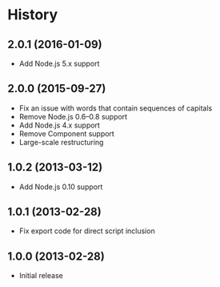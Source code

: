 
# History

## 2.0.1 (2016-01-09)

  * Add Node.js 5.x support

## 2.0.0 (2015-09-27)

  * Fix an issue with words that contain sequences of capitals
  * Remove Node.js 0.6–0.8 support
  * Add Node.js 4.x support
  * Remove Component support
  * Large-scale restructuring

## 1.0.2 (2013-03-12)

  * Add Node.js 0.10 support

## 1.0.1 (2013-02-28)

  * Fix export code for direct script inclusion

## 1.0.0 (2013-02-28)

  * Initial release
